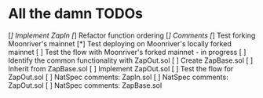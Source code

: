 # All the damn TODOs

[*] Implement ZapIn
[*] Refactor function ordering
[*] Comments
[*] Test forking Moonriver's mainnet
[*] Test deploying on Moonriver's locally forked mainnet
[ ] Test the flow with Moonriver's forked mainnet - in progress
[ ] Identify the common functionality with ZapOut.sol
[ ] Create ZapBase.sol
[ ] Inherit from ZapBase.sol
[ ] Implement ZapOut.sol
[ ] Test the flow for ZapOut.sol
[ ] NatSpec comments: ZapIn.sol
[ ] NatSpec comments: ZapOut.sol
[ ] NatSpec comments: ZapBase.sol
